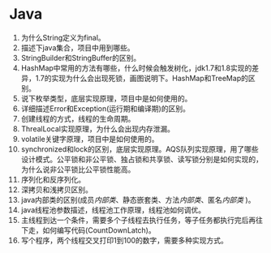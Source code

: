 # Java

1. 为什么String定义为final。
2. 描述下java集合，项目中用到哪些。
3. StringBuilder和StringBuffer的区别。
4. HashMap中常用的方法有哪些，什么时候会触发树化，jdk1.7和1.8实现的差异，1.7的实现为什么会出现死锁，画图说明下。HashMap和TreeMap的区别。
5. 说下枚举类型，底层实现原理，项目中是如何使用的。
6. 详细描述Error和Exception(运行期和编译期)的区别。
7. 创建线程的方式，线程的生命周期。
8. ThrealLocal实现原理，为什么会出现内存泄漏。
9. volatile关键字原理，项目中是如何使用的。
10. synchronized和lock的区别，底层实现原理。AQS队列实现原理，用了哪些设计模式。公平锁和非公平锁、独占锁和共享锁、读写锁分别是如何实现的，为什么说非公平锁比公平锁性能高。
11. 序列化和反序列化。
12. 深拷贝和浅拷贝区别。
13. java内部类的区别(成员*内部类*、静态嵌套类、方法*内部类*、匿名*内部类* )。
14. java线程池参数描述，线程池工作原理，线程池如何调优。
15. 主线程到达一个条件，需要多个子线程去执行任务，等子任务都执行完后再往下走，如何编写代码(CountDownLatch)。
16. 写个程序，两个线程交叉打印1到100的数字，需要多种实现方式。